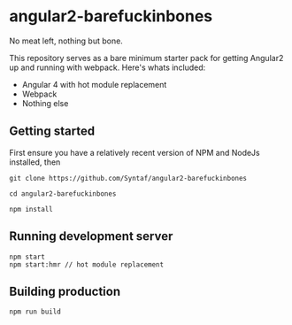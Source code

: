 # angular2-barefuckinbones
No meat left, nothing but bone. 

This repository serves as a bare minimum starter pack for getting Angular2 up and running with webpack. Here's whats included:
* Angular 4 with hot module replacement
* Webpack
* Nothing else

## Getting started
First ensure you have a relatively recent version of NPM and NodeJs installed, then
```
git clone https://github.com/Syntaf/angular2-barefuckinbones

cd angular2-barefuckinbones

npm install
```

## Running development server
```
npm start
npm start:hmr // hot module replacement
```

## Building production
```
npm run build
```
